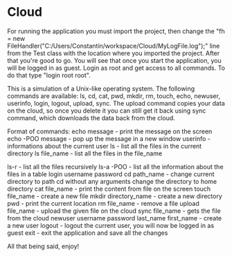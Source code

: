 # Cloud

For running the application you must import the project, then change the "fh = new FileHandler("C:/Users/Constantin/workspace/Cloud/MyLogFile.log");" line from the Test class with the location where you imported the project.
After that you're good to go.
You will see that once you start the application, you will be logged in as guest. Login as root and get access to all commands. To do that type "login root root".

This is a simulation of a Unix-like operating system.
The following commands are available: ls, cd, cat, pwd, mkdir, rm, touch, echo, newuser, userinfo, login, logout, upload, sync.
The upload command copies your data on the cloud, so once you delete it you can still get it back using sync command, which downloads the data back from the cloud.

Format of commands:
echo message - print the message on the screen
echo -POO message - pop up the message in a new window
userinfo - informations about the current user
ls - list all the files in the current directory
ls file_name - list all the files in the file_name


ls-r - list all the files recursively
ls-a -POO - list all the information about the files in a table
login username password
cd path_name - change current directory to path
cd without any arguments change the directory to home directory
cat file_name - print the content from file on the screen
touch file_name - create a new file
mkdir directory_name - create a new directory
pwd - print the current location
rm file_name - remove a file
upload file_name - upload the given file on the cloud
sync file_name - gets the file from the cloud
newuser username password last_name first_name - create a new user
logout - logout the current user, you will now be logged in as guest
exit - exit the application and save all the changes

All that being said, enjoy!
